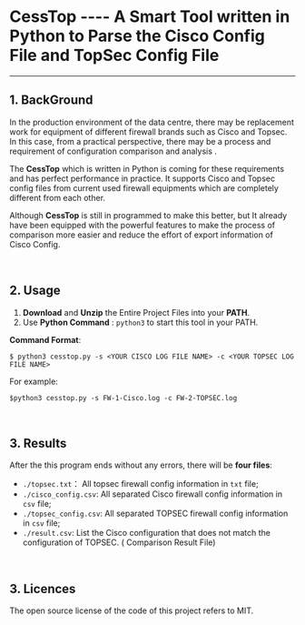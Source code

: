 

#  CessTop ---- A Smart Tool written in Python to Parse the Cisco Config File and TopSec Config File 

---

## 1. BackGround

In the production environment of the data centre, there may be replacement work for equipment of different firewall brands such as Cisco and Topsec. In this case, from a practical perspective, there may be a process and requirement of configuration comparison and analysis .

The **CessTop** which is written in Python is coming for these requirements and has perfect performance in practice. It supports Cisco and Topsec config files from current used firewall equipments which are completely different from each other.

Although **CessTop** is still in programmed to make this better, but It already have been equipped with the powerful features to make the process of comparison more easier and reduce the effort of export information of Cisco Config.

<br>

## 2. Usage

1. **Download** and **Unzip** the Entire Project Files into your **PATH**.
2. Use **Python Command** : `python3` to start this tool in your PATH.

**Command Format**:

```shell
$ python3 cesstop.py -s <YOUR CISCO LOG FILE NAME> -c <YOUR TOPSEC LOG FILE NAME>
```

For example:

```shell
$python3 cesstop.py -s FW-1-Cisco.log -c FW-2-TOPSEC.log
```

<br>

## 3. Results

After the this program ends without any errors, there will be **four files**:

+ `./topsec.txt`： All topsec firewall config information in `txt` file;
+ `./cisco_config.csv`:  All separated Cisco firewall config information in `csv` file;
+ `./topsec_config.csv`: All separated TOPSEC firewall config information in `csv` file;
+ `./result.csv`: List the Cisco configuration that does not match the configuration of TOPSEC. ( Comparison Result File)

<br>

## 3. Licences

The open source license of the code of this project refers to MIT.






